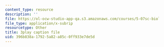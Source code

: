 ```yaml
---
content_type: resource
description: ''
file: https://ol-ocw-studio-app-qa.s3.amazonaws.com/courses/5-07sc-biological-chemistry-i-fall-2013/396b838a17925a82a85c0ff933e7de5d_6c1jkgSynrI.vtt
file_type: application/x-subrip
resourcetype: Other
title: 3play caption file
uid: 396b838a-1792-5a82-a85c-0ff933e7de5d
---
```

